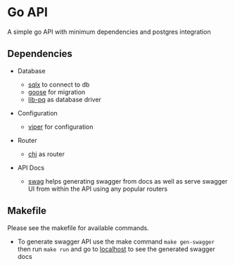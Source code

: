 # Go API
A simple go API with minimum dependencies and postgres integration


## Dependencies 

- Database
  - [sqlx](https://github.com/jmoiron/sqlx) to connect to db 
  - [goose](https://github.com/pressly/goose) for migration
  - [lib-pq](https://github.com/lib/pq) as database driver

- Configuration
  - [viper](https://github.com/spf13/viper) for configuration

- Router
  - [chi](https://github.com/go-chi/chi) as router

- API Docs
  - [swag](https://github.com/swaggo/swag#getting-started) helps generating swagger from docs as well as serve swagger UI from within the API using any popular routers

## Makefile

Please see the makefile for available commands.


- To generate swagger API use the make command `make gen-swagger` then run `make run` and go to [localhost](http://localhost:9090/swagger/index.html) to see 
the generated swagger docs 
